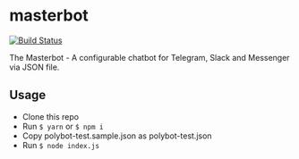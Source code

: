 # masterbot

[![Build Status](https://travis-ci.org/polybot-io/masterbot-node.svg?branch=master)](https://travis-ci.org/polybot-io/masterbot-node)

The Masterbot - A configurable chatbot for Telegram, Slack and Messenger via JSON file.

## Usage

- Clone this repo
- Run `$ yarn` or `$ npm i`
- Copy polybot-test.sample.json as polybot-test.json
- Run `$ node index.js`
